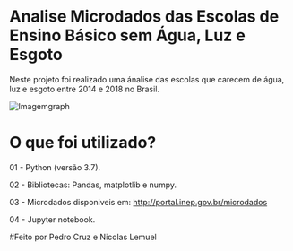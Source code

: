 # Analise Microdados das Escolas de Ensino Básico sem Água, Luz e Esgoto

Neste projeto foi realizado uma ánalise das escolas que carecem de água, luz e esgoto entre 2014 e 2018 no Brasil.

![Imagemgraph](https://user-images.githubusercontent.com/53242511/70248216-5b544900-1759-11ea-85b8-a1c16108bed1.png)

# O que foi utilizado?

01 - Python (versão 3.7).

02 - Bibliotecas: Pandas, matplotlib e numpy.

03 - Microdados disponiveis em: http://portal.inep.gov.br/microdados

04 - Jupyter notebook.













#Feito por Pedro Cruz e Nicolas Lemuel
